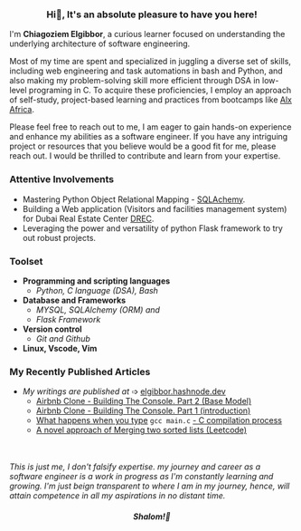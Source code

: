 ### <p align="center">Hi👋, It's an absolute pleasure to have you here!</p>
I'm <b>Chiagoziem Elgibbor</b>, a curious learner focused on understanding the underlying architecture of software engineering.  

Most of my time are spent and specialized in juggling a diverse set of skills, including web engineering and task automations in bash and Python, and also making my problem-solving skill more efficient through DSA in low-level programing in C. To acquire these proficiencies, I employ an approach of self-study, project-based learning and practices from bootcamps like [Alx Africa](https://www.alxafrica.com/).  

Please feel free to reach out to me, I am eager to gain hands-on experience and enhance my abilities as a software engineer. If you have any intriguing project or resources that you believe would be a good fit for me, please reach out. I would be thrilled to contribute and learn from your expertise.  
### Attentive Involvements  
* Mastering Python Object Relational Mapping - [SQLAchemy](https://docs.sqlalchemy.org/en/13/).  
* Building a Web application (Visitors and facilities management system) for Dubai Real Estate Center [DREC](https://www.drec.ae/).
*  Leveraging the power and versatility of python Flask framework to try out robust projects.  
### Toolset  
* <b>Programming and scripting languages</b> 
    * _Python, C language (DSA), Bash_
* <b>Database and Frameworks</b> 
    * _MYSQL, SQLAlchemy (ORM) and_
    * _Flask Framework_
* <b>Version control</b>  
    * _Git and Github_  
* <b>Linux, Vscode, Vim</b>  
### My Recently Published Articles 
* _My writings are published at_ &#10153; [elgibbor.hashnode.dev](https://elgibbor.hashnode.dev/)  
    * [Airbnb Clone - Building The Console. Part 2 (Base Model)](https://elgibbor.hashnode.dev/airbnb-clone-building-the-console-part-2-base-model)
    * [Airbnb Clone - Building The Console. Part 1 (introduction)](https://elgibbor.hashnode.dev/airbnb-clone-building-the-console-part-1-introduction)  
    * [What happens when you type](https://elgibbor.hashnode.dev/what-happens-when-you-type-gcc-mainc-c-compilation-process) `gcc main.c` [- C compilation process](https://elgibbor.hashnode.dev/what-happens-when-you-type-gcc-mainc-c-compilation-process)  
    * [A novel approach of Merging two sorted lists (Leetcode)](https://elgibbor.hashnode.dev/merge-two-sorted-lists-leetcode-21-a-novel-approach)  
  <br></br>  
  
  
  
_This is just me, I don't falsify expertise. my journey and career as a software engineer is a work in progress as I'm constantly learning and growing. I'm just beign transparent to where I am in my journey, hence, will attain competence in all my aspirations in no distant time._  
  #### <p align="center"><em>Shalom!👋</em></p>

